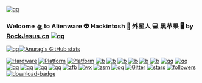 [![qq](https://cdn.jsdelivr.net/gh/rockjesus/img/img/foot.gif)](https://rockjesus.cn)
### Welcome 🛸  to Alienware 👽  Hackintosh 🍎  外星人 💻  黑苹果  🖥  by [RockJesus.cn](https://rockjesus.cn) [![qq](https://img.shields.io/badge/Blog-RockJesus-silver.svg?logo=Blogger)](https://rockjesus.cn)
[![qq](https://cdn.jsdelivr.net/gh/rockjesus/img/img/17r4.gif)](https://rockjesus.cn)[![Anurag's GitHub stats](https://github-readme-stats.vercel.app/api?username=RockJesus&count_private=true&include_all_commits=true&show_icons=true&theme=nightowl&bg_color=30,e96443,904e95&title_color=fff&text_color=fff)](https://rockjesus.cn)

[![Hardware](https://img.shields.io/badge/Hardware-Alienware-silver.svg?logo=Hackaday)](https://alienware.com) [![Platform](https://img.shields.io/badge/platform-MacOS10/12-red.svg?logo=apple)](https://developer.apple.com/macos) [![Platform](https://img.shields.io/badge/platform-Windows11-blue.svg?logo=windows)](https://www.microsoft.com/en-us/windows/) 
[![b](https://img.shields.io/badge/Bootloader-Opencore-silver.svg?logo=OpenCollective)](https://github.com/acidanthera/OpenCorePkg)
[![b](https://img.shields.io/badge/Bootloader-Clover-green.svg?logo=4chan)](https://github.com/CloverHackyColor/CloverBootloader)
[![b](https://img.shields.io/badge/Credits-Acidanthera-purple.svg?logo=Academia)](https://github.com/acidanthera)
[![b](https://img.shields.io/badge/Credits-TonymacX86-green.svg?logo=Tesla)](https://tonymacx86.com)
[![b](https://img.shields.io/badge/Credits-PCbeta-red.svg?logo=PyCharm)](https://bbs.pcbeta.com)
[![b](https://img.shields.io/badge/Credits-黑果小兵-yellow.svg?logo=Babel)](https://blog.daliansky.net/)
[![qq](https://img.shields.io/badge/外星人黑苹果-个人博客Blog-silver.svg?logo=Blogger)](https://rockjesus.cn)
[![qq](https://img.shields.io/badge/外星人黑苹果-QQ群-purple.svg?logo=TencentQQ)](https://user-images.githubusercontent.com/23656651/111026572-cc3ae400-8425-11eb-970a-917928bb55d8.png)
[![qq](https://img.shields.io/badge/外星人黑苹果-微信公众号-silver.svg?logo=WeChat)](http://r1o2otara.hd-bkt.clouddn.com/gzh.jpg)
[![qq](https://img.shields.io/badge/social-tiktok-blue.svg?logo=tiktok)](http://r1o2otara.hd-bkt.clouddn.com/dou.png)
[![qq](https://img.shields.io/badge/social-微信视频号-green.svg?logo=AirPlayVideo)](http://r1o2otara.hd-bkt.clouddn.com/sph.jpg)
[![qq](https://img.shields.io/badge/social-电影公众号-red.svg?logo=Aparat)](http://r1o2otara.hd-bkt.clouddn.com/dy.jpg)
 [![zfb](https://img.shields.io/badge/打赏-支付宝-blue.svg?logo=alipay)](https://gitee.com/rockjesus/rockjesus/raw/master/img/zfb.png)
 [![wx](https://img.shields.io/badge/打赏-微信-green.svg?logo=wechat)](https://gitee.com/rockjesus/rockjesus/raw/master/img/wx.png)
 [![zsm](https://img.shields.io/badge/打赏-赞赏码-yellow.svg?logo=wechat)](https://gitee.com/rockjesus/rockjesus/raw/master/img/zsm.png)
 [![qq](https://img.shields.io/badge/黑苹果-远程安装-purple.svg?logo=Atom)](http://r1o2otara.hd-bkt.clouddn.com/az.jpg)
 [![Gitter](https://img.shields.io/badge/Chatroom-Gitter-9cf.svg?logo=gitter)](https://gitter.im/Alienware-hackintosh/community)
[![stars](https://img.shields.io/github/stars/rockjesus.svg?logo=ApacheSpark)](https://github.com/RockJesus)
[![followers](https://img.shields.io/github/followers/RockJesus.svg?logo=SouthwestAirlines&color=purple)](https://github.com/RockJesus)
 [![download-badge](https://img.shields.io/github/downloads/RockJesus/Alienware-Opencore-Theme/total.svg?logo=DocuSign "Download status")](https://github.com/RockJesus/Alienware-Hackintosh "Download status")
